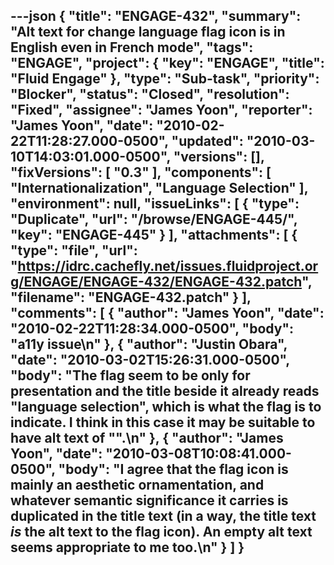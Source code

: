 ---json
{
  "title": "ENGAGE-432",
  "summary": "Alt text for change language flag icon is in English even in French mode",
  "tags": "ENGAGE",
  "project": {
    "key": "ENGAGE",
    "title": "Fluid Engage"
  },
  "type": "Sub-task",
  "priority": "Blocker",
  "status": "Closed",
  "resolution": "Fixed",
  "assignee": "James Yoon",
  "reporter": "James Yoon",
  "date": "2010-02-22T11:28:27.000-0500",
  "updated": "2010-03-10T14:03:01.000-0500",
  "versions": [],
  "fixVersions": [
    "0.3"
  ],
  "components": [
    "Internationalization",
    "Language Selection"
  ],
  "environment": null,
  "issueLinks": [
    {
      "type": "Duplicate",
      "url": "/browse/ENGAGE-445/",
      "key": "ENGAGE-445"
    }
  ],
  "attachments": [
    {
      "type": "file",
      "url": "https://idrc.cachefly.net/issues.fluidproject.org/ENGAGE/ENGAGE-432/ENGAGE-432.patch",
      "filename": "ENGAGE-432.patch"
    }
  ],
  "comments": [
    {
      "author": "James Yoon",
      "date": "2010-02-22T11:28:34.000-0500",
      "body": "a11y issue\n"
    },
    {
      "author": "Justin Obara",
      "date": "2010-03-02T15:26:31.000-0500",
      "body": "The flag seem to be only for presentation and the title beside it already reads \"language selection\", which is what the flag is to indicate. I think in this case it may be suitable to have alt text of \"\".\n"
    },
    {
      "author": "James Yoon",
      "date": "2010-03-08T10:08:41.000-0500",
      "body": "I agree that the flag icon is mainly an aesthetic ornamentation, and whatever semantic significance it carries is duplicated in the title text (in a way, the title text *is* the alt text to the flag icon). An empty alt text seems appropriate to me too.\n"
    }
  ]
}
---

        